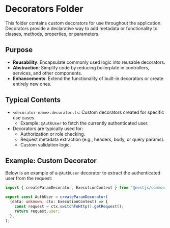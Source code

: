# Decorators Folder

This folder contains custom decorators for use throughout the application. Decorators provide a declarative way to add metadata or functionality to classes, methods, properties, or parameters.

## Purpose

- **Reusability**: Encapsulate commonly used logic into reusable decorators.
- **Abstraction**: Simplify code by reducing boilerplate in controllers, services, and other components.
- **Enhancements**: Extend the functionality of built-in decorators or create entirely new ones.

## Typical Contents

- `<decorator-name>.decorator.ts`: Custom decorators created for specific use cases.
  - Example: `@AuthUser` to fetch the currently authenticated user.
- Decorators are typically used for:
  - Authorization or role checking.
  - Request metadata extraction (e.g., headers, body, or query params).
  - Custom validation logic.

## Example: Custom Decorator

Below is an example of a `@AuthUser` decorator to extract the authenticated user from the request:

```typescript
import { createParamDecorator, ExecutionContext } from '@nestjs/common';

export const AuthUser = createParamDecorator(
  (data: unknown, ctx: ExecutionContext) => {
    const request = ctx.switchToHttp().getRequest();
    return request.user;
  },
);
```
